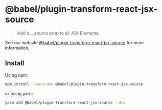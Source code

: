 # @babel/plugin-transform-react-jsx-source

> Add a __source prop to all JSX Elements

See our website [@babel/plugin-transform-react-jsx-source](https://babeljs.io/docs/en/babel-plugin-transform-react-jsx-source) for more information.

## Install

Using npm:

```sh
npm install --save-dev @babel/plugin-transform-react-jsx-source
```

or using yarn:

```sh
yarn add @babel/plugin-transform-react-jsx-source --dev
```

